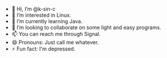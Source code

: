 - 👋 Hi, I’m @k-sin-c
- 👀 I’m interested in Linux.
- 🌱 I’m currently learning Java.
- 💞️ I’m looking to collaborate on some light and easy programs.
- 📫 You can reach me through Signal.
- 😄 Pronouns: Just call me whatever.
- ⚡ Fun fact: I'm depressed.

<!---
k-sin-c/k-sin-c is a ✨ special ✨ repository because its `README.md` (this file) appears on your GitHub profile.
You can click the Preview link to take a look at your changes.
--->
